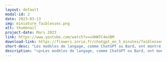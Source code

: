 ```yaml
---
layout: default
modal-id: 2
date: 2023-03-13
img: miniature_faiblesses.png
alt: thumbnail
project-date: Mars 2023
link: https://www.youtube.com/watch?v=xXHWTC4mJBM
download-link: https://flowers.inria.fr/chatgpt_en_5_minutes/faiblesses.mov
short-desc: "Les modèles de langage, comme ChatGPT ou Bard, ont montré des capacités impressionnantes pour des tâches très variées. Cependant, ils ont aussi de nombreuses limites et faiblesses ! Dans cette vidéo, nous expliquons les principales."
description: "<p>Les modèles de langage, comme ChatGPT ou Bard, ont montré des capacités impressionnantes pour des tâches très variées. Cependant, ils ont aussi de nombreuses limites et faiblesses ! Dans cette vidéo, nous expliquons les principales:</p><ul><li>les modèles de langage sont entraînés à partir de données dont la qualité et l'origine peuvent être très variables. Le choix de ces données n'est souvent pas précisément contrôlé.</li><li>ces données, et donc les modèles de langage, peuvent contenir des \"biais\", c’est-à-dire une manière de penser automatique, qui ne repose pas sur un raisonnement ou sur des faits. Ces biais peuvent être injustes et renforcer des stéréotypes. Ces biais, s’ils ne sont pas contrôlés, seront alors répercutés dans les productions et les usages que l’on fait de ces modèles.</li><li>...</li></ul>"
---
```

